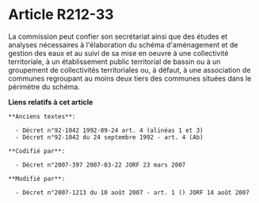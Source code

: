 # Article R212-33

La commission peut confier son secrétariat ainsi que des études et analyses nécessaires à l'élaboration du schéma
d'aménagement et de gestion des eaux et au suivi de sa mise en oeuvre à une collectivité territoriale, à un établissement
public territorial de bassin ou à un groupement de collectivités territoriales ou, à défaut, à une association de communes
regroupant au moins deux tiers des communes situées dans le périmètre du schéma.

**Liens relatifs à cet article**

	**Anciens textes**:

	  - Décret n°92-1042 1992-09-24 art. 4 (alinéas 1 et 3)
	  - Décret n°92-1042 du 24 septembre 1992 - art. 4 (Ab)

	**Codifié par**:

	  - Décret n°2007-397 2007-03-22 JORF 23 mars 2007

	**Modifié par**:

	  - Décret n°2007-1213 du 10 août 2007 - art. 1 () JORF 14 août 2007
